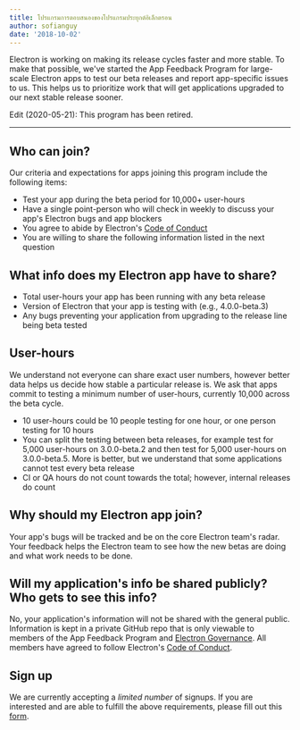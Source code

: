 ```yaml
---
title: โปรแกรมการตอบสนองของโปรแกรมประยุกต์อิเล็กตรอน
author: sofianguy
date: '2018-10-02'
---
```


Electron is working on making its release cycles faster and more stable. To make that possible, we've started the App Feedback Program for large-scale Electron apps to test our beta releases and report app-specific issues to us. This helps us to prioritize work that will get applications upgraded to our next stable release sooner.

Edit (2020-05-21): This program has been retired.

---

## Who can join?
Our criteria and expectations for apps joining this program include the following items:
- Test your app during the beta period for 10,000+ user-hours
- Have a single point-person who will check in weekly to discuss your app's Electron bugs and app blockers
- You agree to abide by Electron's [Code of Conduct](https://github.com/electron/electron/blob/master/CODE_OF_CONDUCT.md)
- You are willing to share the following information listed in the next question

## What info does my Electron app have to share?
- Total user-hours your app has been running with any beta release
- Version of Electron that your app is testing with (e.g., 4.0.0-beta.3)
- Any bugs preventing your application from upgrading to the release line being beta tested

## User-hours
We understand not everyone can share exact user numbers, however better data helps us decide how stable a particular release is. We ask that apps commit to testing a minimum number of user-hours, currently 10,000 across the beta cycle.
- 10 user-hours could be 10 people testing for one hour, or one person testing for 10 hours
- You can split the testing between beta releases, for example test for 5,000 user-hours on 3.0.0-beta.2 and then test for 5,000 user-hours on 3.0.0-beta.5. More is better, but we understand that some applications cannot test every beta release
- CI or QA hours do not count towards the total; however, internal releases do count

## Why should my Electron app join?
Your app's bugs will be tracked and be on the core Electron team's radar. Your feedback helps the Electron team to see how the new betas are doing and what work needs to be done.

## Will my application's info be shared publicly? Who gets to see this info?
No, your application's information will not be shared with the general public. Information is kept in a private GitHub repo that is only viewable to members of the App Feedback Program and [Electron Governance](https://github.com/electron/governance). All members have agreed to follow Electron's [Code of Conduct](https://github.com/electron/electron/blob/master/CODE_OF_CONDUCT.md).

## Sign up
We are currently accepting a *limited number* of signups. If you are interested and are able to fulfill the above requirements, please fill out this [form](https://goo.gl/forms/OpMEKV75ScN6we7g1).
